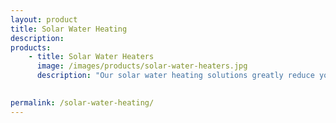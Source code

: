 ```yaml
---
layout: product
title: Solar Water Heating
description: 
products:
    - title: Solar Water Heaters
      image: /images/products/solar-water-heaters.jpg
      description: "Our solar water heating solutions greatly reduce your electricity bill. We undertake heating system installation for, <ul><li>Homes - Residential apartments, Private houses.</li><li>Commercial Buildings - Hotels and PG’s, Hostels.</li><li>Industries.</li><li>Any other special requirements.</li></ul> We offer a 5 year full service warranty on all our installed systems. We provide both evacuated glass tube technology and copper flat plate technology (both manufactured in-house) which will be integrated with a heat pump for 24/7 hot water." 

      
permalink: /solar-water-heating/
---
```

